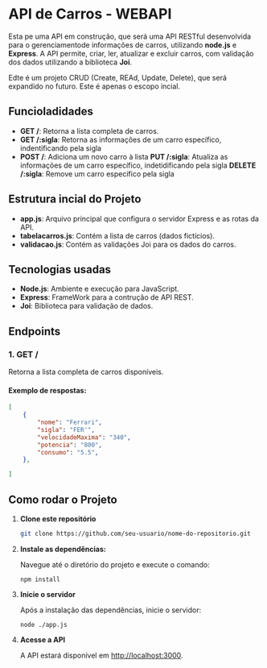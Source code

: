 # API de Carros - WEBAPI

Esta pe uma API em construção, que será uma API RESTful desenvolvida para o gerenciamentode informações de carros, utilizando
**node.js** e **Express**. A API permite, criar, ler, atualizar e excluir carros, com validação dos dados utilizando a biblioteca **Joi**.

Edte é um projeto CRUD (Create, REAd, Update, Delete), que será expandido no futuro. Este é apenas o escopo incial.

## Funcioladidades

- **GET /**: Retorna a lista completa de carros.
- **GET /:sigla**: Retorna as informações de um carro específico, indentificando pela sigla
- **POST /**: Adiciona um novo carro à lista 
**PUT /:sigla**: Atualiza as informações de um carro específico, indetidificando pela sigla
**DELETE /:sigla**: Remove um carro específico pela sigla

## Estrutura incial do Projeto 

- **app.js**: Arquivo principal que configura o servidor Express e as rotas da API.
- **tabelacarros.js**: Contém a lista de carros (dados fictícios).
- **validacao.js**: Contém as validações Joi para os dados do carros.

## Tecnologias usadas

- **Node.js**: Ambiente e execução para JavaScript.
- **Express**: FrameWork para a contrução de API REST.
- **Joi**: Biblioteca para validação de dados.

## Endpoints

### 1. **GET /**

Retorna a lista completa de carros disponíveis.

#### Exemplo de respostas:

```json
[
    {
        "nome": "Ferrari",
        "sigla": "FER'",
        "velocidadeMaxima": "340",
        "potencia": "800",
        "consumo": "5.5", 
    },

]
```

## Como rodar o Projeto

1. **Clone este repositório**
 
    ```bash
    git clone https://github.com/seu-usuario/nome-do-repositorio.git
    ```
 
2. **Instale as dependências:**
 
    Navegue até o diretório do projeto e execute o comando:
 
    ```
    npm install
    ```
3.  **Inicie o servidor**
 
    Após a instalação das dependências, inicie o servidor:
 
    ```
    node ./app.js
    ```
 
4. **Acesse a API**
 
    A API estará disponível em [http://localhost:3000](http://localhost:3000).
   